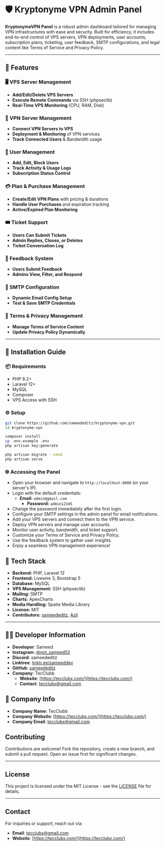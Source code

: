 # 🛡️ Kryptonyme VPN Admin Panel

**KryptonymeVPN Panel** is a robust admin dashboard tailored for managing VPN infrastructures with ease and security. Built for efficiency, it includes end-to-end control of VPS servers, VPN deployments, user accounts, subscription plans, ticketing, user feedback, SMTP configurations, and legal content like Terms of Service and Privacy Policy.

---

## 🔧 Features

### 🖥 VPS Server Management

-   **Add/Edit/Delete VPS Servers**
-   **Execute Remote Commands** via SSH (phpseclib)
-   **Real-Time VPS Monitoring** (CPU, RAM, Disk)

### 🔐 VPN Server Management

-   **Connect VPN Servers to VPS**
-   **Deployment & Monitoring** of VPN services
-   **Track Connected Users** & Bandwidth usage

### 👥 User Management

-   **Add, Edit, Block Users**
-   **Track Activity & Usage Logs**
-   **Subscription Status Control**

### 💳 Plan & Purchase Management

-   **Create/Edit VPN Plans** with pricing & durations
-   **Handle User Purchases** and expiration tracking
-   **Active/Expired Plan Monitoring**

### 🎟 Ticket Support

-   **Users Can Submit Tickets**
-   **Admin Replies, Closes, or Deletes**
-   **Ticket Conversation Log**

### 💬 Feedback System

-   **Users Submit Feedback**
-   **Admins View, Filter, and Respond**

### 📧 SMTP Configuration

-   **Dynamic Email Config Setup**
-   **Test & Save SMTP Credentials**

### 📃 Terms & Privacy Management

-   **Manage Terms of Service Content**
-   **Update Privacy Policy Dynamically**

---

## 🚀 Installation Guide

### 📦 Requirements

-   PHP 8.2+
-   Laravel 12+
-   MySQL
-   Composer
-   VPS Access with SSH

### ⚙️ Setup

```bash
git clone https://github.com/sameededitz/kryptonyme-vpn.git
cd kryptonyme-vpn

composer install
cp .env.example .env
php artisan key:generate

php artisan migrate --seed
php artisan serve
```

### 🌐 Accessing the Panel

-   Open your browser and navigate to `http://localhost:8000` (or your server's IP).
-   Login with the default credentials:
    -   **Email:** `admin@gmail.com`
        -   **Password:** `admin12345`
-   Change the password immediately after the first login.
-   Configure your SMTP settings in the admin panel for email notifications.
-   Add your VPS servers and connect them to the VPN service.
-   Deploy VPN servers and manage user accounts.
-   Monitor user activity, bandwidth, and ticket support.
-   Customize your Terms of Service and Privacy Policy.
-   Use the feedback system to gather user insights.
-   Enjoy a seamless VPN management experience!

## 🧰 Tech Stack

-   **Backend:** PHP, Laravel 12
-   **Frontend:** Livewire 3, Bootstrap 5
-   **Database:** MySQL
-   **VPS Management:** SSH (phpseclib)
-   **Mailing:** SMTP
-   **Charts:** ApexCharts
-   **Media Handling:** Spatie Media Library
-   **License:** MIT
-   **Contributors:** [sameededitz](https://github.com/sameededitz), [Azil](https://github.com/Azil6744)

---

## 👨‍💻 Developer Information

-   **Developer**: Sameed
-   **Instagram**: [@not_sameed52](https://www.instagram.com/not_sameed52/)
-   **Discord**: sameededitz
-   **Linktree**: [linktr.ee/sameeddev](https://linktr.ee/sameeddev)
-   **GitHub**: [sameededitz](https://github.com/sameededitz)
-   **Company**: TecClubb
    -   **Website**: [https://tecclubx.com/](https://tecclubx.com/)
    -   **Contact**: tecclubx@gmail.com

## 🏢 Company Info

-   **Company Name**: TecClubb
-   **Company Website**: [https://tecclubx.com/](https://tecclubx.com/)
-   **Company Email**: tecclubx@gmail.com

## Contributing

Contributions are welcome! Fork the repository, create a new branch, and submit a pull request. Open an issue first for significant changes.

---

## License

This project is licensed under the MIT License - see the [LICENSE](LICENSE) file for details.

---

## Contact

For inquiries or support, reach out via:

-   **Email**: tecclubx@gmail.com
-   **Website**: [https://tecclubx.com/](https://tecclubx.com/)